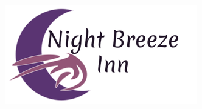<picture>
  <source media="(prefers-color-scheme: dark)" srcset="assets/Logo-dark.png">
  <img src="assets/Logo-light.png">
</picture>